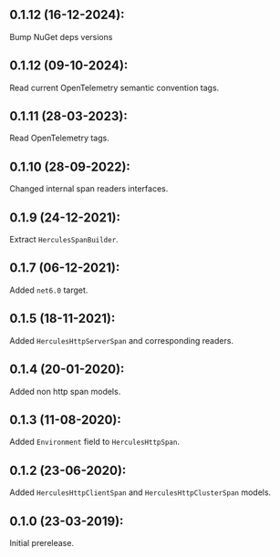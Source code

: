 ## 0.1.12 (16-12-2024): 

Bump NuGet deps versions

## 0.1.12 (09-10-2024):

Read current OpenTelemetry semantic convention tags. 

## 0.1.11 (28-03-2023):

Read OpenTelemetry tags.

## 0.1.10 (28-09-2022):

Changed internal span readers interfaces.

## 0.1.9 (24-12-2021):

Extract `HerculesSpanBuilder`.

## 0.1.7 (06-12-2021):

Added `net6.0` target.

## 0.1.5 (18-11-2021):

Added `HerculesHttpServerSpan` and corresponding readers.

## 0.1.4 (20-01-2020):

Added non http span models.

## 0.1.3 (11-08-2020):

Added `Environment` field to `HerculesHttpSpan`.

## 0.1.2 (23-06-2020):

Added `HerculesHttpClientSpan` and `HerculesHttpClusterSpan` models.

## 0.1.0 (23-03-2019): 

Initial prerelease.